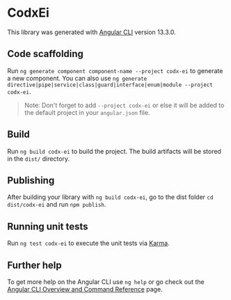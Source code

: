 # CodxEi

This library was generated with [Angular CLI](https://github.com/angular/angular-cli) version 13.3.0.

## Code scaffolding

Run `ng generate component component-name --project codx-ei` to generate a new component. You can also use `ng generate directive|pipe|service|class|guard|interface|enum|module --project codx-ei`.
> Note: Don't forget to add `--project codx-ei` or else it will be added to the default project in your `angular.json` file. 

## Build

Run `ng build codx-ei` to build the project. The build artifacts will be stored in the `dist/` directory.

## Publishing

After building your library with `ng build codx-ei`, go to the dist folder `cd dist/codx-ei` and run `npm publish`.

## Running unit tests

Run `ng test codx-ei` to execute the unit tests via [Karma](https://karma-runner.github.io).

## Further help

To get more help on the Angular CLI use `ng help` or go check out the [Angular CLI Overview and Command Reference](https://angular.io/cli) page.
